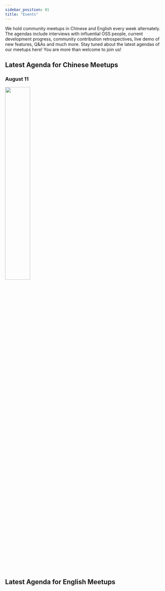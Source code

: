 ```yaml
---
sidebar_position: 01
title: "Events"
---
```


We hold community meetups in Chinese and English every week alternately. The agendas include interviews with influential OSS people, current development progress, community contribution retrospectives, live demo of new features, Q&As and much more. Stay tuned about the latest agendas of our meetups here! You are more than welcome to join us!

## Latest Agenda for Chinese Meetups
### August 11
<img src="/img/Events/jiangning22-08-11.jpg" width="40%"/>


## Latest Agenda for English Meetups
